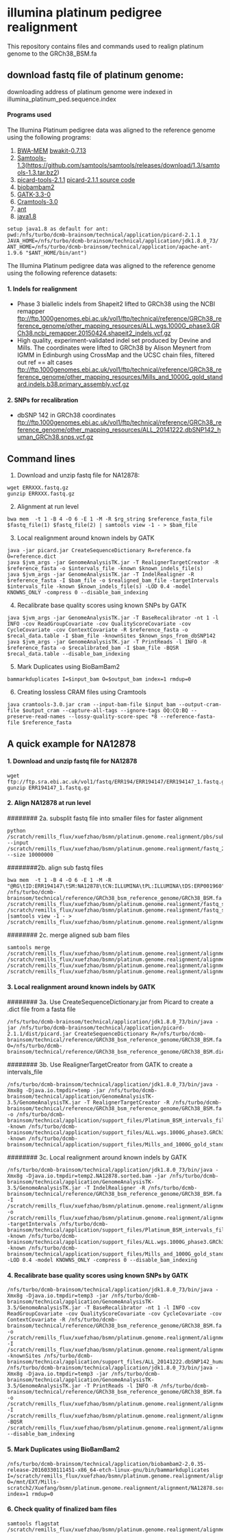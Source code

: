 # illumina platinum pedigree realignment
This repository contains files and commands used to realign platinum genome to the GRCh38_BSM.fa

## download fastq file of platinum genome:
downloading address of platinum genome were indexed in illumina_platinum_ped.sequence.index

#### Programs used
The Illumina Platinum pedigree data was aligned to the reference genome using the following programs:

1. [BWA-MEM](https://github.com/lh3/bwa/blob/master/bwakit/README.md) 
[bwakit-0.7.13](https://sourceforge.net/projects/bio-bwa/files/bwakit/bwakit-0.7.13_x64-linux.tar.bz2/download)
2. [Samtools-1.3](http://www.htslib.org/doc/samtools.html)(https://github.com/samtools/samtools/releases/download/1.3/samtools-1.3.tar.bz2)
3. [picard-tools-2.1.1](https://github.com/broadinstitute/picard/releases/download/2.1.1/picard-tools-2.1.1.zip)
[picard-2.1.1 source code](https://github.com/broadinstitute/picard/archive/2.1.1.zip)
4. [biobambam2](https://github.com/gt1/biobambam2/releases)
5. [GATK-3.3-0](https://github.com/broadgsa/gatk-protected/tree/3.3)
6. [Cramtools-3.0](https://github.com/enasequence/cramtools/tree/cram3)
7. [ant](http://supergsego.com/apache//ant/binaries/apache-ant-1.9.6-bin.zip)
8. [java1.8](http://download.oracle.com/otn-pub/java/jdk/8u73-b02/jdk-8u73-linux-x64.tar.gz)
```
setup java1.8 as default for ant:
pwd:/nfs/turbo/dcmb-brainsom/technical/application/picard-2.1.1
JAVA_HOME=/nfs/turbo/dcmb-brainsom/technical/application/jdk1.8.0_73/ ANT_HOME=/nfs/turbo/dcmb-brainsom/technical/application/apache-ant-1.9.6 "$ANT_HOME/bin/ant")
```

The Illumina Platinum pedigree data was aligned to the reference genome using the following reference datasets:

#### 1. Indels for realignment 
   - Phase 3 biallelic indels from Shapeit2 lifted to GRCh38 using the NCBI remapper ftp://ftp.1000genomes.ebi.ac.uk/vol1/ftp/technical/reference/GRCh38_reference_genome/other_mapping_resources/ALL.wgs.1000G_phase3.GRCh38.ncbi_remapper.20150424.shapeit2_indels.vcf.gz
   - High quality, experiment-validated indel set produced by Devine and Mills. The coordinates were lifted to GRCh38 by Alison Meynert from IGMM in Edinburgh using CrossMap and the UCSC chain files, filtered out ref == alt cases ftp://ftp.1000genomes.ebi.ac.uk/vol1/ftp/technical/reference/GRCh38_reference_genome/other_mapping_resources/Mills_and_1000G_gold_standard.indels.b38.primary_assembly.vcf.gz

#### 2. SNPs for recalibration 
   - dbSNP 142 in GRCh38 coordinates ftp://ftp.1000genomes.ebi.ac.uk/vol1/ftp/technical/reference/GRCh38_reference_genome/other_mapping_resources/ALL_20141222.dbSNP142_human_GRCh38.snps.vcf.gz


## Command lines
1. Download and unzip fastq file for NA12878:
```
wget ERRXXX.fastq.gz
gunzip ERRXXX.fastq.gz
```

2. Alignment at run level
```
bwa mem  -t 1 -B 4 -O 6 -E 1 -M -R $rg_string $reference_fasta_file $fastq_file(1) $fastq_file(2) | samtools view -1 - > $bam_file
```

3. Local realignment around known indels by GATK
```
java -jar picard.jar CreateSequenceDictionary R=reference.fa O=reference.dict
java $jvm_args -jar GenomeAnalysisTK.jar -T RealignerTargetCreator -R $reference_fasta -o $intervals_file -known $known_indels_file(s) 
java $jvm_args -jar GenomeAnalysisTK.jar -T IndelRealigner -R $reference_fasta -I $bam_file -o $realigned_bam_file -targetIntervals $intervals_file -known $known_indels_file(s) -LOD 0.4 -model KNOWNS_ONLY -compress 0 --disable_bam_indexing
```

4.  Recalibrate base quality scores using known SNPs by GATK
```
java $jvm_args -jar GenomeAnalysisTK.jar -T BaseRecalibrator -nt 1 -l INFO -cov ReadGroupCovariate -cov QualityScoreCovariate -cov CycleCovariate -cov ContextCovariate -R $reference_fasta -o $recal_data.table -I $bam_file -knownSites $known_snps_from_dbSNP142
java $jvm_args -jar GenomeAnalysisTK.jar -T PrintReads -l INFO -R $reference_fasta -o $recalibrated_bam -I $bam_file -BQSR $recal_data.table --disable_bam_indexing
```

5. Mark Duplicates using BioBamBam2
```
bammarkduplicates I=$input_bam O=$output_bam index=1 rmdup=0
```

6. Creating lossless CRAM files using Cramtools
```
java cramtools-3.0.jar cram --input-bam-file $input_bam --output-cram-file $output_cram --capture-all-tags --ignore-tags OQ:CQ:BQ --preserve-read-names --lossy-quality-score-spec *8 --reference-fasta-file $reference_fasta
```




## A quick example for NA12878
#### 1. Download and unzip fastq file for NA12878
```
wget ftp://ftp.sra.ebi.ac.uk/vol1/fastq/ERR194/ERR194147/ERR194147_1.fastq.gz
gunzip ERR194147_1.fastq.gz
```

#### 2. Align NA12878 at run level
######## 2a. subsplit fastq file into smaller files for faster alignment
```
python /scratch/remills_flux/xuefzhao/bsmn/platinum.genome.realignment/pbs/subsplit_fastq.py --input /scratch/remills_flux/xuefzhao/bsmn/platinum.genome.realignment/fastq_2/NA12878_1.fastq --size 10000000
```
########2b. align sub fastq files
```
bwa mem  -t 1 -B 4 -O 6 -E 1 -M -R "@RG\tID:ERR194147\tSM:NA12878\tCN:ILLUMINA\tPL:ILLUMINA\tDS:ERP001960" /nfs/turbo/dcmb-brainsom/technical/reference/GRCh38_bsm_reference_genome/GRCh38_BSM.fa /scratch/remills_flux/xuefzhao/bsmn/platinum.genome.realignment/fastq_sub/NA12878_1.sub1.fastq /scratch/remills_flux/xuefzhao/bsmn/platinum.genome.realignment/fastq_sub/NA12878_2.sub1.fastq |samtools view -1 - > /scratch/remills_flux/xuefzhao/bsmn/platinum.genome.realignment/alignment/NA12878.sub1.bam
```
######## 2c. merge aligned sub bam files
```
samtools merge /scratch/remills_flux/xuefzhao/bsmn/platinum.genome.realignment/alignment/NA12878.1.bam /scratch/remills_flux/xuefzhao/bsmn/platinum.genome.realignment/alignment/NA12878.sub1.bam /scratch/remills_flux/xuefzhao/bsmn/platinum.genome.realignment/alignment/NA12878.sub2.bam /scratch/remills_flux/xuefzhao/bsmn/platinum.genome.realignment/alignment/NA12878.sub3.bam
```

#### 3. Local realignment around known indels by GATK
######## 3a. Use CreateSequenceDictionary.jar from Picard to create a .dict file from a fasta file
```
/nfs/turbo/dcmb-brainsom/technical/application/jdk1.8.0_73/bin/java -jar /nfs/turbo/dcmb-brainsom/technical/application/picard-2.1.1/dist/picard.jar CreateSequenceDictionary R=/nfs/turbo/dcmb-brainsom/technical/reference/GRCh38_bsm_reference_genome/GRCh38_BSM.fa O=/nfs/turbo/dcmb-brainsom/technical/reference/GRCh38_bsm_reference_genome/GRCh38_BSM.dict
```
######## 3b. Use RealignerTargetCreator from GATK to create a intervals_file
```
/nfs/turbo/dcmb-brainsom/technical/application/jdk1.8.0_73/bin/java -Xmx8g -Djava.io.tmpdir=temp -jar /nfs/turbo/dcmb-brainsom/technical/application/GenomeAnalysisTK-3.5/GenomeAnalysisTK.jar -T RealignerTargetCreator -R /nfs/turbo/dcmb-brainsom/technical/reference/GRCh38_bsm_reference_genome/GRCh38_BSM.fa -o /nfs/turbo/dcmb-brainsom/technical/application/support_files/Platinum_BSM_intervals_file.picard -known /nfs/turbo/dcmb-brainsom/technical/application/support_files/ALL.wgs.1000G_phase3.GRCh38.ncbi_remapper.20150424.shapeit2_indels.bsm.modifed.vcf -known /nfs/turbo/dcmb-brainsom/technical/application/support_files/Mills_and_1000G_gold_standard.indels.b38.primary_assembly.vcf
```
######## 3c. Local realignment around known indels by GATK
```
/nfs/turbo/dcmb-brainsom/technical/application/jdk1.8.0_73/bin/java -Xmx8g -Djava.io.tmpdir=temp2.NA12878.sorted.bam -jar /nfs/turbo/dcmb-brainsom/technical/application/GenomeAnalysisTK-3.5/GenomeAnalysisTK.jar -T IndelRealigner -R /nfs/turbo/dcmb-brainsom/technical/reference/GRCh38_bsm_reference_genome/GRCh38_BSM.fa -I /scratch/remills_flux/xuefzhao/bsmn/platinum.genome.realignment/alignment/NA12878.sorted.bam -o /scratch/remills_flux/xuefzhao/bsmn/platinum.genome.realignment/alignment/NA12878.sorted.realign.bam -targetIntervals /nfs/turbo/dcmb-brainsom/technical/application/support_files/Platinum_BSM_intervals_file.picard -known /nfs/turbo/dcmb-brainsom/technical/application/support_files/ALL.wgs.1000G_phase3.GRCh38.ncbi_remapper.20150424.shapeit2_indels.bsm.modifed.vcf -known /nfs/turbo/dcmb-brainsom/technical/application/support_files/Mills_and_1000G_gold_standard.indels.b38.primary_assembly.vcf -LOD 0.4 -model KNOWNS_ONLY -compress 0 --disable_bam_indexing
```

#### 4.  Recalibrate base quality scores using known SNPs by GATK
```
/nfs/turbo/dcmb-brainsom/technical/application/jdk1.8.0_73/bin/java -Xmx8g -Djava.io.tmpdir=temp3 -jar /nfs/turbo/dcmb-brainsom/technical/application/GenomeAnalysisTK-3.5/GenomeAnalysisTK.jar -T BaseRecalibrator -nt 1 -l INFO -cov ReadGroupCovariate -cov QualityScoreCovariate -cov CycleCovariate -cov ContextCovariate -R /nfs/turbo/dcmb-brainsom/technical/reference/GRCh38_bsm_reference_genome/GRCh38_BSM.fa -o /scratch/remills_flux/xuefzhao/bsmn/platinum.genome.realignment/alignment/NA12878.sorted.recal_data.table -I /scratch/remills_flux/xuefzhao/bsmn/platinum.genome.realignment/alignment/NA12878.sorted.realign.bam -knownSites /nfs/turbo/dcmb-brainsom/technical/application/support_files/ALL_20141222.dbSNP142_human_GRCh38.snps.vcf
/nfs/turbo/dcmb-brainsom/technical/application/jdk1.8.0_73/bin/java -Xmx8g -Djava.io.tmpdir=temp3 -jar /nfs/turbo/dcmb-brainsom/technical/application/GenomeAnalysisTK-3.5/GenomeAnalysisTK.jar -T PrintReads -l INFO -R /nfs/turbo/dcmb-brainsom/technical/reference/GRCh38_bsm_reference_genome/GRCh38_BSM.fa -o /scratch/remills_flux/xuefzhao/bsmn/platinum.genome.realignment/alignment/NA12878.sorted.realign.recalibrated.bam -I /scratch/remills_flux/xuefzhao/bsmn/platinum.genome.realignment/alignment/NA12878.sorted.realign.bam -BQSR /scratch/remills_flux/xuefzhao/bsmn/platinum.genome.realignment/alignment/NA12878.sorted.recal_data.table --disable_bam_indexing
```

#### 5. Mark Duplicates using BioBamBam2
```
/nfs/turbo/dcmb-brainsom/technical/application/biobambam2-2.0.35-release-20160330111451-x86_64-etch-linux-gnu/bin/bammarkduplicates I=/scratch/remills_flux/xuefzhao/bsmn/platinum.genome.realignment/alignment/NA12878.sorted.realign.recalibrated.bam O=/mnt/EXT/Mills-scratch2/Xuefang/bsmn/platinum.genome.realignment/alignment/NA12878.sorted.realign.recalibrated.markdup.bam index=1 rmdup=0
```

#### 6. Check quality of finalized bam files
```
samtools flagstat /scratch/remills_flux/xuefzhao/bsmn/platinum.genome.realignment/alignment/NA12878.sorted.realign.recalibrated.markdup.bam
```
